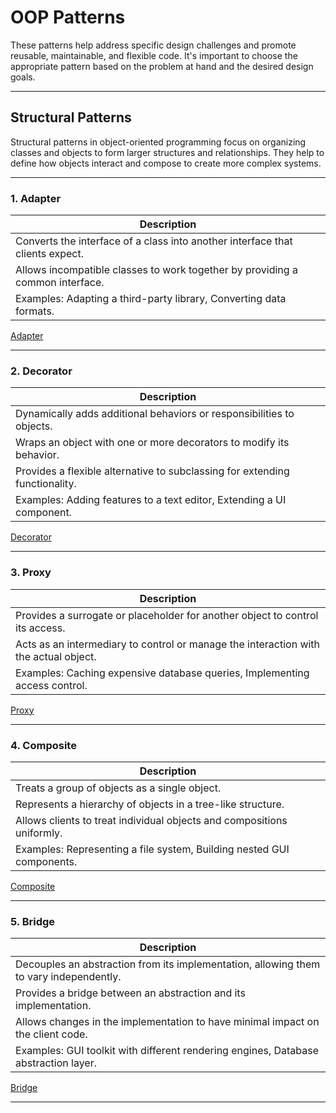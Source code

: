 # OOP Patterns

These patterns help address specific design challenges and promote reusable,
maintainable, and flexible code. It's important to choose the appropriate
pattern based on the problem at hand and the desired design goals.
***

## Structural Patterns

Structural patterns in object-oriented programming focus on organizing classes and objects to form
larger structures and relationships. They help to define how objects interact and compose to create
more complex systems.
***

### 1. Adapter

| Description |
|------|
| Converts the interface of a class into another interface that clients expect. |
| Allows incompatible classes to work together by providing a common interface.  |
| Examples: Adapting a third-party library, Converting data formats.  |

[Adapter](structural_examples/adapter.py)
***

### 2. Decorator

| Description |
|------|
| Dynamically adds additional behaviors or responsibilities to objects. |
| Wraps an object with one or more decorators to modify its behavior.  |
| Provides a flexible alternative to subclassing for extending functionality.  |
| Examples: Adding features to a text editor, Extending a UI component.     |

[Decorator](structural_examples/decorator.py)
***

### 3. Proxy

| Description |
|------|
| Provides a surrogate or placeholder for another object to control its access. |
| Acts as an intermediary to control or manage the interaction with the actual object.  |
| Examples: Caching expensive database queries, Implementing access control.  |

[Proxy](structural_examples/proxy.py)
***

### 4. Composite

| Description |
|------|
| Treats a group of objects as a single object. |
| Represents a hierarchy of objects in a tree-like structure.  |
| Allows clients to treat individual objects and compositions uniformly.  |
| Examples: Representing a file system, Building nested GUI components.     |

[Composite](structural_examples/composite.py)
***

### 5. Bridge

| Description |
|------|
| Decouples an abstraction from its implementation, allowing them to vary independently. |
| Provides a bridge between an abstraction and its implementation.  |
| Allows changes in the implementation to have minimal impact on the client code.  |
| Examples: GUI toolkit with different rendering engines, Database abstraction layer.     |

[Bridge](structural_examples/bridge.py)
***
